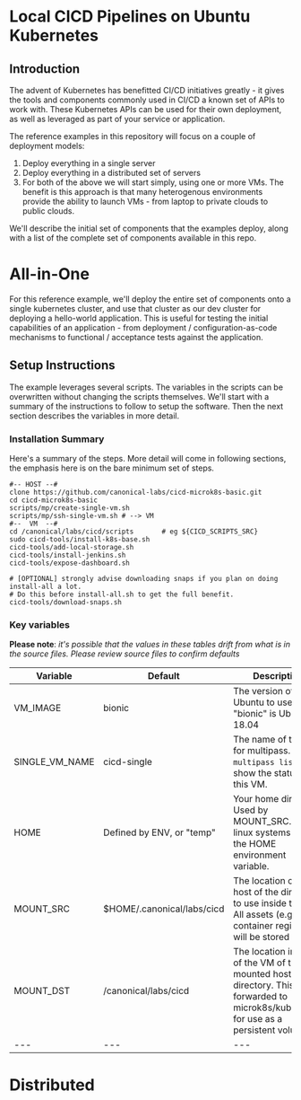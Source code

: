 # Local CICD Pipelines on Ubuntu Kubernetes

## Introduction

The advent of Kubernetes has benefitted CI/CD initiatives greatly - it gives the tools and components commonly used in CI/CD a known set of APIs to work with. These Kubernetes APIs can be used for their own deployment, as well as leveraged as part of your service or application.

The reference examples in this repository will focus on a couple of deployment models:

1. Deploy everything in a single server
2. Deploy everything in a distributed set of servers
3. For both of the above we will start simply, using one or more VMs. The benefit is this approach is that many heterogenous environments provide the ability to launch VMs - from laptop to private clouds to public clouds.

We'll describe the initial set of components that the examples deploy, along with a list of the complete set of components available in this repo.

# All-in-One

For this reference example, we'll deploy the entire set of components onto a single kubernetes cluster, and use that cluster as our dev cluster for deploying a hello-world application.  This is useful for testing the initial capabilities of an application - from deployment / configuration-as-code mechanisms to functional / acceptance tests against the application.

## Setup Instructions

The example leverages several scripts. The variables in the scripts can be overwritten without changing the scripts themselves. We'll start with a summary of the instructions to follow to setup the software. Then the next section describes the variables in more detail.

### Installation Summary

Here's a summary of the steps. More detail will come in following sections, the emphasis here is on the bare minimum set of steps.

```
#-- HOST --#
clone https://github.com/canonical-labs/cicd-microk8s-basic.git
cd cicd-microk8s-basic
scripts/mp/create-single-vm.sh
scripts/mp/ssh-single-vm.sh # --> VM
#--  VM  --#
cd /canonical/labs/cicd/scripts       # eg ${CICD_SCRIPTS_SRC}
sudo cicd-tools/install-k8s-base.sh
cicd-tools/add-local-storage.sh
cicd-tools/install-jenkins.sh
cicd-tools/expose-dashboard.sh

# [OPTIONAL] strongly advise downloading snaps if you plan on doing install-all a lot.
# Do this before install-all.sh to get the full benefit.
cicd-tools/download-snaps.sh

```


### Key variables

**Please note**: *it's possible that the values in these tables drift from what is in the source files. Please review source files to confirm defaults*

| Variable | Default | Description | File |
|---|---|---|---|
| VM_IMAGE | bionic | The version of Ubuntu to use. "bionic" is Ubuntu 18.04 | scripts/mp/common.sh |
|  SINGLE_VM_NAME | cicd-single  | The name of the vm for multipass. ```multipass list``` will show the status of this VM. | scripts/mp/common.sh |
| HOME | Defined by ENV, or "temp" | Your home directory. Used by MOUNT_SRC. Most linux systems define the HOME environment variable. | scripts/mp/common.sh |
| MOUNT_SRC | $HOME/.canonical/labs/cicd | The location on the host of the directory to use inside the VM. All assets (e.g. container registry) will be stored here. | scripts/mp/common.sh |
| MOUNT_DST | /canonical/labs/cicd  | The location inside of the VM of the mounted host directory. This will be forwarded to microk8s/kubernetes for use as a persistent volume. | scripts/mp/common.sh |
| ---  | ---  | --- | --- |


# Distributed
